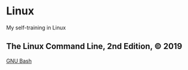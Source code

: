 # Linux
My self-training in Linux

## The Linux Command Line, 2nd Edition, © 2019

[GNU Bash](https://www.gnu.org/software/bash/)